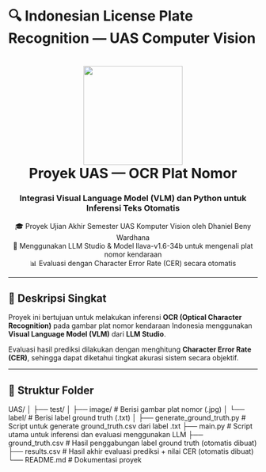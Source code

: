 # 🔍 Indonesian License Plate Recognition — UAS Computer Vision

<h1 align="center">
  <img src="assets/license_plate_ocr.png" width="200"/><br>
  Proyek UAS — OCR Plat Nomor 
</h1>

<h3 align="center">Integrasi Visual Language Model (VLM) dan Python untuk Inferensi Teks Otomatis</h3>

<p align="center">
  🎓 Proyek Ujian Akhir Semester UAS Komputer Vision oleh Dhaniel Beny Wardhana <br>
  🤖 Menggunakan LLM Studio & Model llava-v1.6-34b untuk mengenali plat nomor kendaraan <br>
  📊 Evaluasi dengan Character Error Rate (CER) secara otomatis
</p>

---

## 🧠 Deskripsi Singkat

Proyek ini bertujuan untuk melakukan inferensi **OCR (Optical Character Recognition)** pada gambar plat nomor kendaraan Indonesia menggunakan **Visual Language Model (VLM)** dari **LLM Studio**.

Evaluasi hasil prediksi dilakukan dengan menghitung **Character Error Rate (CER)**, sehingga dapat diketahui tingkat akurasi sistem secara objektif.

---

## 📁 Struktur Folder

UAS/
│
├── test/
│ ├── image/ # Berisi gambar plat nomor (.jpg)
│ └── label/ # Berisi label ground truth (.txt)
│
├── generate_ground_truth.py # Script untuk generate ground_truth.csv dari label .txt
├── main.py # Script utama untuk inferensi dan evaluasi menggunakan LLM
├── ground_truth.csv # Hasil penggabungan label ground truth (otomatis dibuat)
├── results.csv # Hasil akhir evaluasi prediksi + nilai CER (otomatis dibuat)
└── README.md # Dokumentasi proyek

